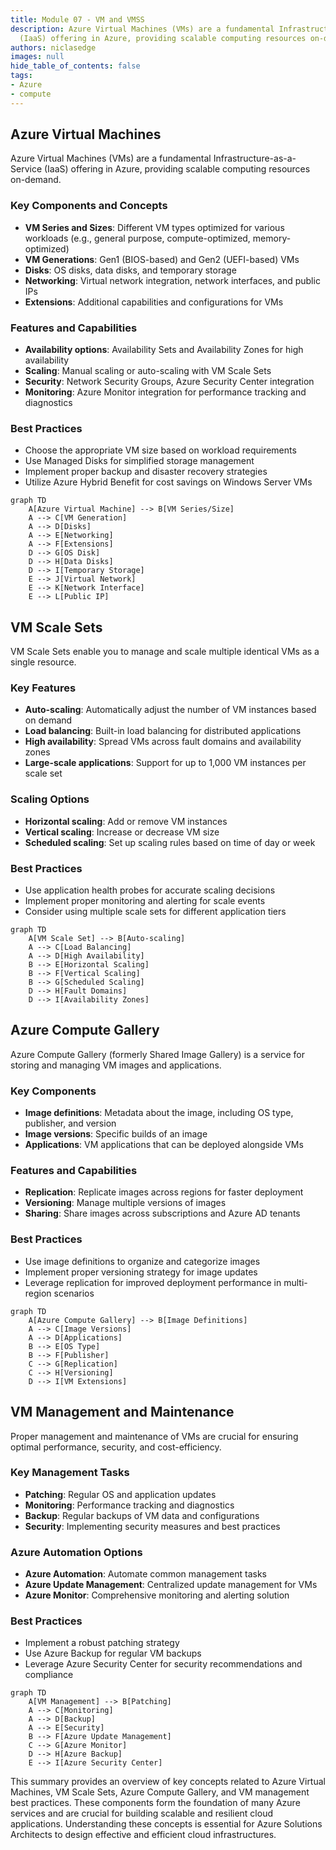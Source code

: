 ```yaml
---
title: Module 07 - VM and VMSS
description: Azure Virtual Machines (VMs) are a fundamental Infrastructure-as-a-Service
  (IaaS) offering in Azure, providing scalable computing resources on-demand.
authors: niclasedge
images: null
hide_table_of_contents: false
tags:
- Azure
- compute
---
```

## Azure Virtual Machines

Azure Virtual Machines (VMs) are a fundamental Infrastructure-as-a-Service (IaaS) offering in Azure, providing scalable computing resources on-demand.

### Key Components and Concepts

- **VM Series and Sizes**: Different VM types optimized for various workloads (e.g., general purpose, compute-optimized, memory-optimized)
- **VM Generations**: Gen1 (BIOS-based) and Gen2 (UEFI-based) VMs
- **Disks**: OS disks, data disks, and temporary storage
- **Networking**: Virtual network integration, network interfaces, and public IPs
- **Extensions**: Additional capabilities and configurations for VMs

### Features and Capabilities

- **Availability options**: Availability Sets and Availability Zones for high availability
- **Scaling**: Manual scaling or auto-scaling with VM Scale Sets
- **Security**: Network Security Groups, Azure Security Center integration
- **Monitoring**: Azure Monitor integration for performance tracking and diagnostics

### Best Practices

- Choose the appropriate VM size based on workload requirements
- Use Managed Disks for simplified storage management
- Implement proper backup and disaster recovery strategies
- Utilize Azure Hybrid Benefit for cost savings on Windows Server VMs

```mermaid
graph TD
    A[Azure Virtual Machine] --> B[VM Series/Size]
    A --> C[VM Generation]
    A --> D[Disks]
    A --> E[Networking]
    A --> F[Extensions]
    D --> G[OS Disk]
    D --> H[Data Disks]
    D --> I[Temporary Storage]
    E --> J[Virtual Network]
    E --> K[Network Interface]
    E --> L[Public IP]
```

## VM Scale Sets

VM Scale Sets enable you to manage and scale multiple identical VMs as a single resource.

### Key Features

- **Auto-scaling**: Automatically adjust the number of VM instances based on demand
- **Load balancing**: Built-in load balancing for distributed applications
- **High availability**: Spread VMs across fault domains and availability zones
- **Large-scale applications**: Support for up to 1,000 VM instances per scale set

### Scaling Options

- **Horizontal scaling**: Add or remove VM instances
- **Vertical scaling**: Increase or decrease VM size
- **Scheduled scaling**: Set up scaling rules based on time of day or week

### Best Practices

- Use application health probes for accurate scaling decisions
- Implement proper monitoring and alerting for scale events
- Consider using multiple scale sets for different application tiers

```mermaid
graph TD
    A[VM Scale Set] --> B[Auto-scaling]
    A --> C[Load Balancing]
    A --> D[High Availability]
    B --> E[Horizontal Scaling]
    B --> F[Vertical Scaling]
    B --> G[Scheduled Scaling]
    D --> H[Fault Domains]
    D --> I[Availability Zones]
```

## Azure Compute Gallery

Azure Compute Gallery (formerly Shared Image Gallery) is a service for storing and managing VM images and applications.

### Key Components

- **Image definitions**: Metadata about the image, including OS type, publisher, and version
- **Image versions**: Specific builds of an image
- **Applications**: VM applications that can be deployed alongside VMs

### Features and Capabilities

- **Replication**: Replicate images across regions for faster deployment
- **Versioning**: Manage multiple versions of images
- **Sharing**: Share images across subscriptions and Azure AD tenants

### Best Practices

- Use image definitions to organize and categorize images
- Implement proper versioning strategy for image updates
- Leverage replication for improved deployment performance in multi-region scenarios

```mermaid
graph TD
    A[Azure Compute Gallery] --> B[Image Definitions]
    A --> C[Image Versions]
    A --> D[Applications]
    B --> E[OS Type]
    B --> F[Publisher]
    C --> G[Replication]
    C --> H[Versioning]
    D --> I[VM Extensions]
```

## VM Management and Maintenance

Proper management and maintenance of VMs are crucial for ensuring optimal performance, security, and cost-efficiency.

### Key Management Tasks

- **Patching**: Regular OS and application updates
- **Monitoring**: Performance tracking and diagnostics
- **Backup**: Regular backups of VM data and configurations
- **Security**: Implementing security measures and best practices

### Azure Automation Options

- **Azure Automation**: Automate common management tasks
- **Azure Update Management**: Centralized update management for VMs
- **Azure Monitor**: Comprehensive monitoring and alerting solution

### Best Practices

- Implement a robust patching strategy
- Use Azure Backup for regular VM backups
- Leverage Azure Security Center for security recommendations and compliance

```mermaid
graph TD
    A[VM Management] --> B[Patching]
    A --> C[Monitoring]
    A --> D[Backup]
    A --> E[Security]
    B --> F[Azure Update Management]
    C --> G[Azure Monitor]
    D --> H[Azure Backup]
    E --> I[Azure Security Center]
```

This summary provides an overview of key concepts related to Azure Virtual Machines, VM Scale Sets, Azure Compute Gallery, and VM management best practices. These components form the foundation of many Azure services and are crucial for building scalable and resilient cloud applications. Understanding these concepts is essential for Azure Solutions Architects to design effective and efficient cloud infrastructures.
